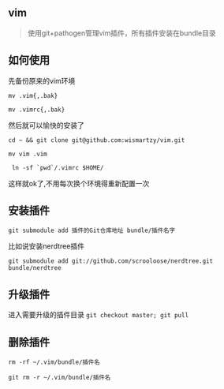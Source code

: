 ## vim

> 使用git+pathogen管理vim插件，所有插件安装在bundle目录

## 如何使用

先备份原来的vim环境

```mv .vim{,.bak}```

```mv .vimrc{,.bak}```

然后就可以愉快的安装了

```cd ~ && git clone git@github.com:wismartzy/vim.git```

```mv vim .vim```

``` ln -sf `pwd`/.vimrc $HOME/```

这样就ok了,不用每次换个环境得重新配置一次

## 安装插件

```git submodule add 插件的Git仓库地址 bundle/插件名字```

比如说安装nerdtree插件

```git submodule add git://github.com/scrooloose/nerdtree.git bundle/nerdtree```

## 升级插件

进入需要升级的插件目录
```git checkout master; git pull```

## 删除插件

```rm -rf ~/.vim/bundle/插件名```

```git rm -r ~/.vim/bundle/插件名```
